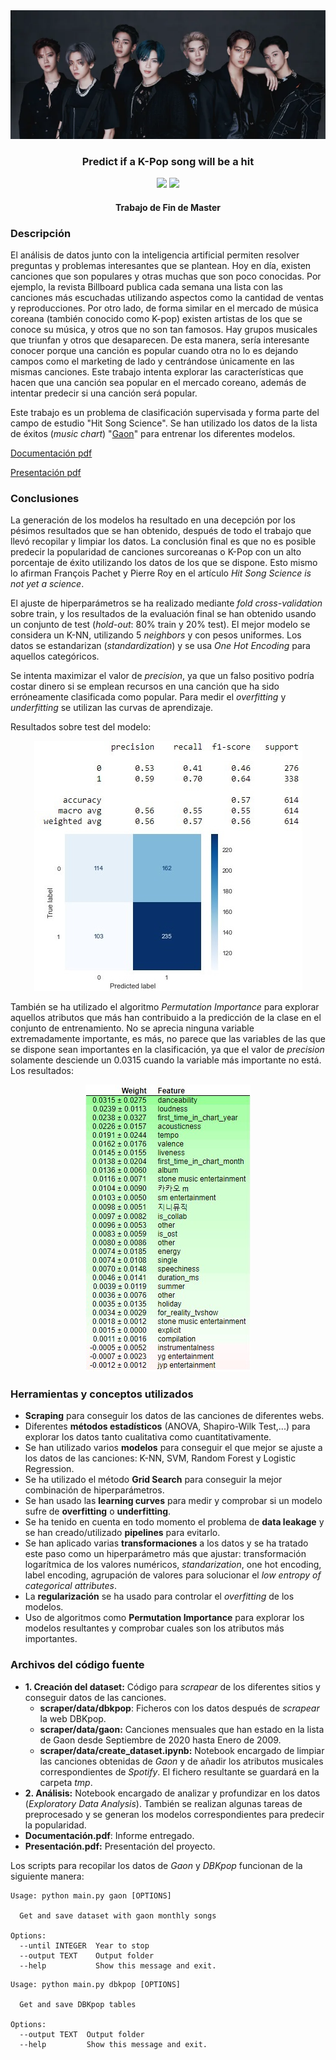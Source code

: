 <div align="center"><img src="img/kpop.png" /></div>

<h3 align="center">Predict if a K-Pop song will be a hit</h3>

<div align="center">
    <img src="https://img.shields.io/badge/Python-≥3.7-blue?logo=python" />
    <img src="https://img.shields.io/badge/Jupyter Notebook--orange?logo=jupyter" />
</div>

<h4 align="center">Trabajo de Fin de Master</h4>

### Descripción

El análisis de datos junto con la inteligencia artificial permiten resolver preguntas y problemas interesantes que se plantean. Hoy en día, existen canciones que son populares y otras muchas que son poco conocidas. Por ejemplo, la revista Billboard publica cada semana una lista con las canciones más escuchadas utilizando aspectos como la cantidad de ventas y reproducciones. Por otro lado, de forma similar en el mercado de música coreana (también conocido como K-pop) existen artistas de los que se conoce su música, y otros que no son tan famosos. Hay grupos musicales que triunfan y otros que desaparecen. De esta manera, sería interesante conocer porque una canción es popular cuando otra no lo es dejando campos como el marketing de lado y centrándose únicamente en las mismas canciones. Este trabajo intenta explorar las características que hacen que una canción sea popular en el mercado coreano, además de intentar predecir si una canción será popular. 

Este trabajo es un problema de clasificación supervisada y forma parte del campo de estudio "Hit Song Science". Se han utilizado los datos de la lista de éxitos (*music chart*) "[Gaon](http://www.gaonchart.co.kr/main/section/chart/online.gaon?nationGbn=T&serviceGbn=ALL)" para entrenar los diferentes modelos.

[Documentación pdf](https://github.com/pauladj/tfm-predict-kpop-songs-hits/blob/master/documentaci%C3%B3n.pdf)

[Presentación pdf](https://github.com/pauladj/tfm-predict-kpop-songs-hits/blob/master/presentaci%C3%B3n.pdf)



### Conclusiones

La generación de los modelos ha resultado en una decepción por los pésimos resultados que se han obtenido, después de todo el trabajo que llevó recopilar y limpiar los datos. La conclusión final es que no es posible predecir la popularidad de canciones surcoreanas o K-Pop con un alto porcentaje de éxito utilizando los datos de los que se dispone. Esto mismo lo afirman François Pachet y Pierre Roy en el artículo *Hit Song Science is not yet a science*.

El ajuste de hiperparámetros se ha realizado mediante *fold cross-validation* sobre train, y los resultados de la evaluación final se han obtenido usando un conjunto de test (*hold-out*: 80% train y 20% test). El mejor modelo se considera un K-NN, utilizando 5 *neighbors* y con pesos uniformes. Los datos se estandarizan (*standardization*) y se usa *One Hot Encoding* para aquellos categóricos.

Se intenta maximizar el valor de *precision*, ya que  un falso positivo podría costar dinero si se emplean recursos en una canción que ha sido erróneamente clasificada como popular. Para medir el *overfitting* y *underfitting* se utilizan las curvas de aprendizaje.

Resultados sobre test del modelo:

<div align="center">
    <img src="img/knn_test.jpg" />
</div>

También se ha utilizado el algoritmo *Permutation Importance* para explorar aquellos atributos que más han contribuido a la predicción de la clase en el conjunto de entrenamiento. No se aprecia ninguna variable extremadamente importante, es más, no parece que las variables de las que se dispone sean importantes en la clasificación, ya que el valor de *precision* solamente desciende un 0.0315 cuando la variable más importante no está. Los resultados:

<div align="center">
    <img src="img/importance.jpg" />
</div>

### Herramientas y conceptos utilizados

- **Scraping** para conseguir los datos de las canciones de diferentes webs.
- Diferentes **métodos estadísticos** (ANOVA, Shapiro-Wilk Test,...) para explorar los datos tanto cualitativa como cuantitativamente.
- Se han utilizado varios **modelos** para conseguir el que mejor se ajuste a los datos de las canciones: K-NN, SVM, Random Forest y Logistic Regression.
- Se ha utilizado el método **Grid Search** para conseguir la mejor combinación de hiperparámetros.
- Se han usado las **learning curves** para medir y comprobar si un modelo sufre de **overfitting** o **underfitting**.
- Se ha tenido en cuenta en todo momento el problema de **data leakage** y se han creado/utilizado **pipelines** para evitarlo.
- Se han aplicado varias **transformaciones** a los datos y se ha tratado este paso como un hiperparámetro más que ajustar: transformación logarítmica de los valores numéricos, *standarization*, one hot encoding, label encoding, agrupación de valores para solucionar el *low entropy of categorical attributes*.
- La **regularización** se ha usado para controlar el *overfitting* de los modelos.
- Uso de algoritmos como **Permutation Importance** para explorar los modelos resultantes y comprobar cuales son los atributos más importantes.

### Archivos del código fuente

- **1. Creación del dataset:** Código para *scrapear* de los diferentes sitios y conseguir datos de las canciones. 
  - **scraper/data/dbkpop**: Ficheros con los datos después de *scrapear* la web DBKpop.
  - **scraper/data/gaon:** Canciones mensuales que han estado en la lista de Gaon desde Septiembre de 2020 hasta Enero de 2009.
  - **scraper/data/create_dataset.ipynb:** Notebook encargado de limpiar las canciones obtenidas de *Gaon* y de añadir los atributos musicales correspondientes de *Spotify*. El fichero resultante se guardará en la carpeta *tmp*.
- **2. Análisis:** Notebook encargado de analizar y profundizar en los datos (*Exploratory Data Analysis*). También se realizan algunas tareas de preprocesado y se generan los modelos correspondientes para predecir la popularidad.
- **Documentación.pdf**: Informe entregado.
- **Presentación.pdf:** Presentación del proyecto.



Los scripts para recopilar los datos de *Gaon* y *DBKpop* funcionan de la siguiente manera:

```
Usage: python main.py gaon [OPTIONS]

  Get and save dataset with gaon monthly songs

Options:
  --until INTEGER  Year to stop
  --output TEXT    Output folder
  --help           Show this message and exit.
```

```
Usage: python main.py dbkpop [OPTIONS]

  Get and save DBKpop tables

Options:
  --output TEXT  Output folder
  --help         Show this message and exit.
```
